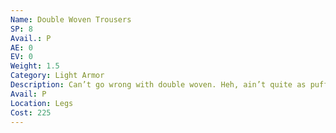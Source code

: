 ```yaml
---
Name: Double Woven Trousers
SP: 8
Avail.: P
AE: 0
EV: 0
Weight: 1.5
Category: Light Armor
Description: Can’t go wrong with double woven. Heh, ain’t quite as puffed up as the run-of-the-mill padded stuff and it’ll keep ya safe.
Avail: P
Location: Legs
Cost: 225
---
```

